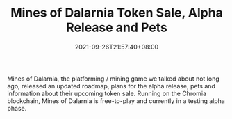 ﻿---
title: "Mines of Dalarnia Token Sale, Alpha Release and Pets"
date: 2021-09-26T21:57:40+08:00
lastmod: 2021-09-26T16:45:40+08:00
draft: false
authors: ["Violet"]
description: "Mines of Dalarnia, the platforming / mining game we talked about not long ago, released an updated roadmap, plans for the alpha release, pets and information about their upcoming token sale. Running on the Chromia blockchain, Mines of Dalarnia is free-to-play and currently in a testing alpha phase."
featuredImage: "mines-of-dalarnia-token-sale-alpha-release-and-pets.png"
tags: ["Virtual World","Play to Earn"]
categories: ["news"]
news: ["Virtual World"]
weight: 
lightgallery: true
pinned: false
recommend: false
recommend1: false
---

Mines of Dalarnia, the platforming / mining game we talked about not long ago, released an updated roadmap, plans for the alpha release, pets and information about their upcoming token sale. Running on the Chromia blockchain, Mines of Dalarnia is free-to-play and currently in a testing alpha phase.

<!--more-->

